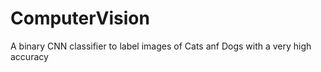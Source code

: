 # ComputerVision
A binary CNN classifier to label images of Cats anf Dogs with a very high accuracy
